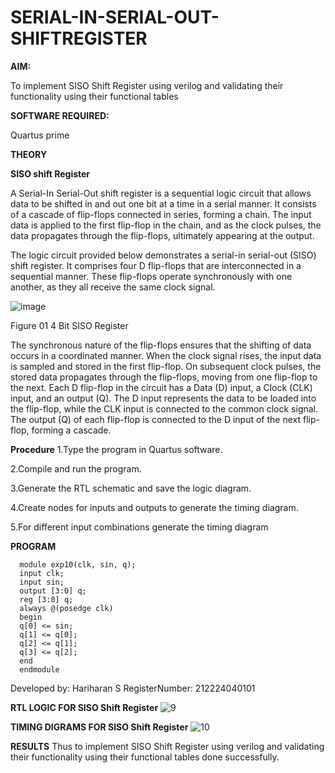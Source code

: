 # SERIAL-IN-SERIAL-OUT-SHIFTREGISTER

**AIM:**

To implement  SISO Shift Register using verilog and validating their functionality using their functional tables

**SOFTWARE REQUIRED:**

Quartus prime

**THEORY**

**SISO shift Register**

A Serial-In Serial-Out shift register is a sequential logic circuit that allows data to be shifted in and out one bit at a time in a serial manner. It consists of a cascade of flip-flops connected in series, forming a chain. The input data is applied to the first flip-flop in the chain, and as the clock pulses, the data propagates through the flip-flops, ultimately appearing at the output.

The logic circuit provided below demonstrates a serial-in serial-out (SISO) shift register. It comprises four D flip-flops that are interconnected in a sequential manner. These flip-flops operate synchronously with one another, as they all receive the same clock signal.

![image](https://github.com/naavaneetha/SERIAL-IN-SERIAL-OUT-SHIFTREGISTER/assets/154305477/e81c4072-37f9-46c6-8145-566764b74c3a)

Figure 01 4 Bit SISO Register

The synchronous nature of the flip-flops ensures that the shifting of data occurs in a coordinated manner. When the clock signal rises, the input data is sampled and stored in the first flip-flop. On subsequent clock pulses, the stored data propagates through the flip-flops, moving from one flip-flop to the next.
Each D flip-flop in the circuit has a Data (D) input, a Clock (CLK) input, and an output (Q). The D input represents the data to be loaded into the flip-flop, while the CLK input is connected to the common clock signal. The output (Q) of each flip-flop is connected to the D input of the next flip-flop, forming a cascade.

**Procedure**
1.Type the program in Quartus software.

2.Compile and run the program.

3.Generate the RTL schematic and save the logic diagram.

4.Create nodes for inputs and outputs to generate the timing diagram.

5.For different input combinations generate the timing diagram


**PROGRAM**

```
  module exp10(clk, sin, q);
  input clk;
  input sin;
  output [3:0] q;
  reg [3:0] q;
  always @(posedge clk)
  begin
  q[0] <= sin;
  q[1] <= q[0];
  q[2] <= q[1];
  q[3] <= q[2];
  end
  endmodule
```

Developed by: Hariharan S RegisterNumber: 212224040101

**RTL LOGIC FOR SISO Shift Register**
![9](https://github.com/user-attachments/assets/df8d56b0-b407-483a-a024-99558bf080cd)

**TIMING DIGRAMS FOR SISO Shift Register**
![10](https://github.com/user-attachments/assets/92d5e2a5-0f06-42a0-90db-ea28c21393e3)

**RESULTS**
Thus to implement SISO Shift Register using verilog and validating their functionality using their functional tables done successfully.
